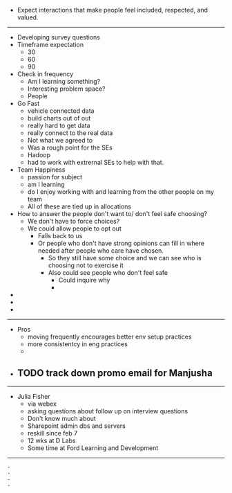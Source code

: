 - Expect interactions that make people feel included, respected, and valued.
- ---
- Developing survey questions
- Timeframe expectation
	- 30
	- 60
	- 90
- Check in frequency
	- Am I learning something?
	- Interesting problem space?
	- People
- Go Fast
	- vehicle connected data
	- build charts out of out
	- really hard to get data
	- really connect to the real data
	- Not what we agreed to
	- Was a rough point for the SEs
	- Hadoop
	- had to work with extrernal SEs to help with that.
- Team Happiness
	- passion for subject
	- am I learning
	- do I enjoy working with and learning from the other people on my team
	- All of these are tied up in allocations
- How to answer the people don't want to/ don't feel safe choosing?
	- We don't have to force choices?
	- We could allow people to opt out
		- Falls back to us
		- Or people who don't have strong opinions can fill in where needed after people who care have chosen.
			- So they still have some choice and we can see who is choosing not to exercise it
			- Also could see people who don't feel safe
				- Could inquire why
				-
-
-
-
- ---
- Pros
	- moving frequently encourages better env setup practices
	- more consistentcy in eng practices
	-
- TODO track down promo email for Manjusha
	-
- ---
- Julia Fisher
	- via webex
	- asking questions about follow up on interview questions
	- Don't know much about
	- Sharepoint admin dbs and servers
	- reskill since feb 7
	- 12 wks at D Labs
	- Some time at Ford Learning and Development
- ---
	-
	-
	-
	-
